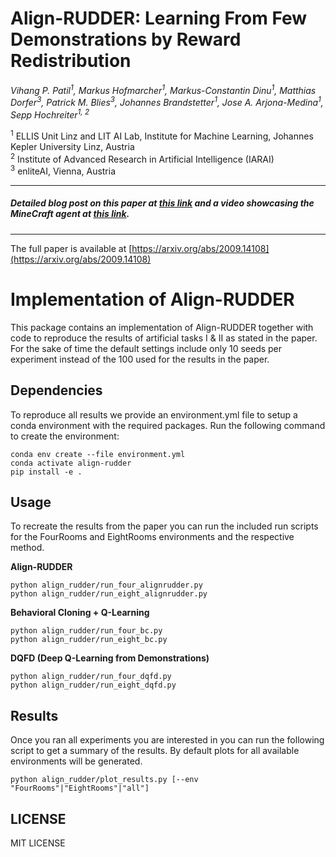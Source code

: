 # Align-RUDDER: Learning From Few Demonstrations by Reward Redistribution
_Vihang P. Patil<sup>1</sup>,
Markus Hofmarcher<sup>1</sup>,
Markus-Constantin Dinu<sup>1</sup>,
Matthias Dorfer<sup>3</sup>,
Patrick M. Blies<sup>3</sup>,
Johannes Brandstetter<sup>1</sup>,
Jose A. Arjona-Medina<sup>1</sup>,
Sepp Hochreiter<sup>1, 2</sup>_

<sup>1</sup> ELLIS Unit Linz and LIT AI Lab, Institute for Machine Learning, Johannes Kepler University Linz, Austria  
<sup>2</sup> Institute of Advanced Research in Artificial Intelligence (IARAI)  
<sup>3</sup> enliteAI, Vienna, Austria

---

##### Detailed blog post on this paper at [this link](https://ml-jku.github.io/align-rudder) and a video showcasing the MineCraft agent at [this link](https://www.youtube.com/watch?v=HO-_8ZUl-UY).

---

The full paper is available at [https://arxiv.org/abs/2009.14108](https://arxiv.org/abs/2009.14108)

# Implementation of Align-RUDDER 
This package contains an implementation of Align-RUDDER together with code to reproduce
the results of artificial tasks I & II as stated in the paper. 
For the sake of time the default settings include only 10 seeds per experiment instead of the 100 used for the results in the paper.

## Dependencies
To reproduce all results we provide an environment.yml file to setup a conda environment with the required packages.
Run the following command to create the environment:
```shell script
conda env create --file environment.yml
conda activate align-rudder
pip install -e .
```

## Usage
To recreate the results from the paper you can run the included run scripts for the
FourRooms and EightRooms environments and the respective method.
 
**Align-RUDDER**  
```
python align_rudder/run_four_alignrudder.py
python align_rudder/run_eight_alignrudder.py
```  
**Behavioral Cloning + Q-Learning**
```  
python align_rudder/run_four_bc.py
python align_rudder/run_eight_bc.py
```  
**DQFD (Deep Q-Learning from Demonstrations)**
```  
python align_rudder/run_four_dqfd.py
python align_rudder/run_eight_dqfd.py
```  

## Results
Once you ran all experiments you are interested in you can run the following script to get 
a summary of the results.
By default plots for all available environments will be generated.
```
python align_rudder/plot_results.py [--env "FourRooms"|"EightRooms"|"all"]
```

## LICENSE
MIT LICENSE
